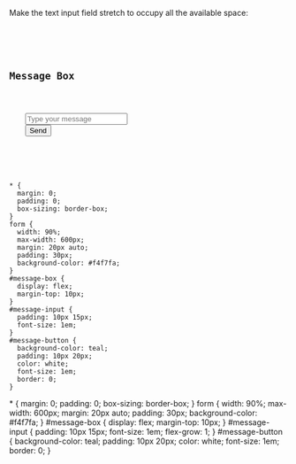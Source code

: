 Make the text input
field stretch to
occupy all the available space:

<Editor lang="css" type="exercise">
<code>
<panel lang="html">
<form>
  <h2>Message Box</h2>
  <div id="message-box">
    <input id="message-input" type="text" placeholder="Type your message" />
    <button id="message-button" type="button">Send</button>
  </div>
</form>
</panel>
<panel lang="css">
* {
  margin: 0;
  padding: 0;
  box-sizing: border-box;
}
form {
  width: 90%;
  max-width: 600px;
  margin: 20px auto;
  padding: 30px;
  background-color: #f4f7fa;
}
#message-box {
  display: flex;
  margin-top: 10px;
}
#message-input {
  padding: 10px 15px;
  font-size: 1em;
}
#message-button {
  background-color: teal;
  padding: 10px 20px;
  color: white;
  font-size: 1em;
  border: 0;
}
</panel>
</code>

<solution>
* {
  margin: 0;
  padding: 0;
  box-sizing: border-box;
}
form {
  width: 90%;
  max-width: 600px;
  margin: 20px auto;
  padding: 30px;
  background-color: #f4f7fa;
}
#message-box {
  display: flex;
  margin-top: 10px;
}
#message-input {
  padding: 10px 15px;
  font-size: 1em;
  flex-grow: 1;
}
#message-button {
  background-color: teal;
  padding: 10px 20px;
  color: white;
  font-size: 1em;
  border: 0;
}
</solution>
</Editor>
